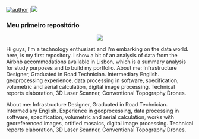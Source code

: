 [![author](https://img.shields.io/badge/author-ligiagvs-red.svg)](https://www.linkedin.com/in/lígiavieira) [![](https://img.shields.io/badge/python-3.7+-blue.svg)


### Meu primeiro repositório 

 <p align="center">
  <img src="https://t3.ftcdn.net/jpg/04/03/18/96/240_F_403189653_Q9wPoINsOD3txLEtQIT6g97I0KaGNVjd.jpg" >
</p>

Hi guys, I'm a technology enthusiast and I'm embarking on the data world.
here, is my first repository.
 I show a bit of an analysis of data from the Airbnb accommodations available in Lisbon, which is a summary analysis for study purposes and to build my portfolio.
About me:
Infrastructure Designer, Graduated in Road Technician. Intermediary English. geoprocessing experience, data processing in software, specification, volumetric and aerial calculation, digital image processing. Technical reports elaboration, 3D Laser Scanner, Conventional Topography Drones.


About me:
Infrastructure Designer, Graduated in Road Technician. Intermediary English. Experience in geoprocessing, data processing in software, specification, volumetric and aerial calculation, works with georeferenced images, ortified  mosaics, digital image processing. Technical reports elaboration, 3D Laser Scanner, Conventional Topography Drones.


